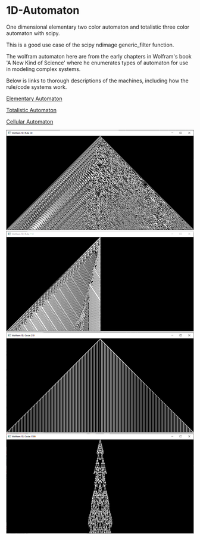 # 1D-Automaton
One dimensional elementary two color automaton and totalistic three color automaton with scipy.

This is a good use case of the scipy ndimage generic_filter function.

The wolfram automaton here are from the early chapters in Wolfram's book 'A New Kind of Science' where he enumerates types of automaton for use in modeling complex systems. 

Below is links to thorough descriptions of the machines, including how the rule/code systems work.

[Elementary Automaton](http://mathworld.wolfram.com/ElementaryCellularAutomaton.html)

[Totalistic Automaton](http://mathworld.wolfram.com/TotalisticCellularAutomaton.html)

[Cellular Automaton](https://en.wikipedia.org/wiki/Cellular_automaton)

![Rule 30](img/R30.PNG)
![Rule 110](img/R110.PNG)
![Code 219](img/C219.PNG)
![Code 1599](img/C1599.PNG)
